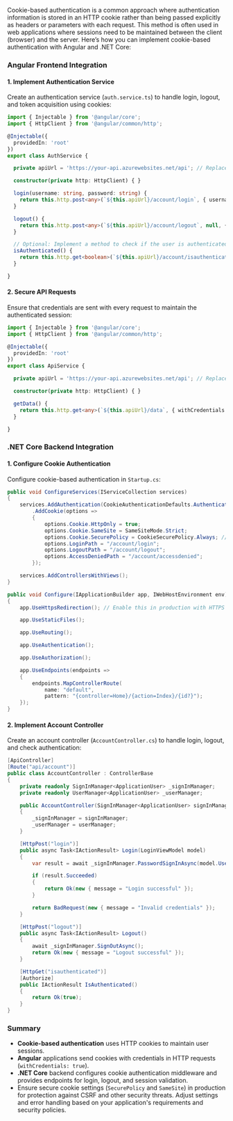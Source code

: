 Cookie-based authentication is a common approach where authentication information is stored in an HTTP cookie rather than being passed explicitly as headers or parameters with each request. This method is often used in web applications where sessions need to be maintained between the client (browser) and the server. Here’s how you can implement cookie-based authentication with Angular and .NET Core:

### Angular Frontend Integration

#### 1. Implement Authentication Service

Create an authentication service (`auth.service.ts`) to handle login, logout, and token acquisition using cookies:

```typescript
import { Injectable } from '@angular/core';
import { HttpClient } from '@angular/common/http';

@Injectable({
  providedIn: 'root'
})
export class AuthService {

  private apiUrl = 'https://your-api.azurewebsites.net/api'; // Replace with your API URL

  constructor(private http: HttpClient) { }

  login(username: string, password: string) {
    return this.http.post<any>(`${this.apiUrl}/account/login`, { username, password }, { withCredentials: true });
  }

  logout() {
    return this.http.post<any>(`${this.apiUrl}/account/logout`, null, { withCredentials: true });
  }

  // Optional: Implement a method to check if the user is authenticated
  isAuthenticated() {
    return this.http.get<boolean>(`${this.apiUrl}/account/isauthenticated`, { withCredentials: true });
  }

}
```

#### 2. Secure API Requests

Ensure that credentials are sent with every request to maintain the authenticated session:

```typescript
import { Injectable } from '@angular/core';
import { HttpClient } from '@angular/common/http';

@Injectable({
  providedIn: 'root'
})
export class ApiService {

  private apiUrl = 'https://your-api.azurewebsites.net/api'; // Replace with your API URL

  constructor(private http: HttpClient) { }

  getData() {
    return this.http.get<any>(`${this.apiUrl}/data`, { withCredentials: true });
  }

}
```

### .NET Core Backend Integration

#### 1. Configure Cookie Authentication

Configure cookie-based authentication in `Startup.cs`:

```csharp
public void ConfigureServices(IServiceCollection services)
{
    services.AddAuthentication(CookieAuthenticationDefaults.AuthenticationScheme)
        .AddCookie(options =>
        {
            options.Cookie.HttpOnly = true;
            options.Cookie.SameSite = SameSiteMode.Strict;
            options.Cookie.SecurePolicy = CookieSecurePolicy.Always; // Enable this in production with HTTPS
            options.LoginPath = "/account/login";
            options.LogoutPath = "/account/logout";
            options.AccessDeniedPath = "/account/accessdenied";
        });

    services.AddControllersWithViews();
}

public void Configure(IApplicationBuilder app, IWebHostEnvironment env)
{
    app.UseHttpsRedirection(); // Enable this in production with HTTPS

    app.UseStaticFiles();

    app.UseRouting();

    app.UseAuthentication();

    app.UseAuthorization();

    app.UseEndpoints(endpoints =>
    {
        endpoints.MapControllerRoute(
            name: "default",
            pattern: "{controller=Home}/{action=Index}/{id?}");
    });
}
```

#### 2. Implement Account Controller

Create an account controller (`AccountController.cs`) to handle login, logout, and check authentication:

```csharp
[ApiController]
[Route("api/account")]
public class AccountController : ControllerBase
{
    private readonly SignInManager<ApplicationUser> _signInManager;
    private readonly UserManager<ApplicationUser> _userManager;

    public AccountController(SignInManager<ApplicationUser> signInManager, UserManager<ApplicationUser> userManager)
    {
        _signInManager = signInManager;
        _userManager = userManager;
    }

    [HttpPost("login")]
    public async Task<IActionResult> Login(LoginViewModel model)
    {
        var result = await _signInManager.PasswordSignInAsync(model.Username, model.Password, model.RememberMe, lockoutOnFailure: false);

        if (result.Succeeded)
        {
            return Ok(new { message = "Login successful" });
        }

        return BadRequest(new { message = "Invalid credentials" });
    }

    [HttpPost("logout")]
    public async Task<IActionResult> Logout()
    {
        await _signInManager.SignOutAsync();
        return Ok(new { message = "Logout successful" });
    }

    [HttpGet("isauthenticated")]
    [Authorize]
    public IActionResult IsAuthenticated()
    {
        return Ok(true);
    }
}
```

### Summary

- **Cookie-based authentication** uses HTTP cookies to maintain user sessions.
- **Angular** applications send cookies with credentials in HTTP requests (`withCredentials: true`).
- **.NET Core** backend configures cookie authentication middleware and provides endpoints for login, logout, and session validation.
- Ensure secure cookie settings (`SecurePolicy` and `SameSite`) in production for protection against CSRF and other security threats. Adjust settings and error handling based on your application's requirements and security policies.
